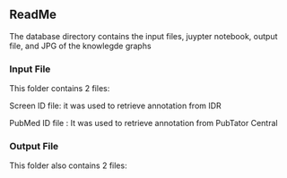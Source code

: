 ## ReadMe
The database directory contains the input files, juypter notebook, output file, and JPG of the knowlegde graphs

### Input File

This folder contains 2 files:

Screen ID file: it was used to retrieve annotation from IDR

PubMed ID file : It was used to retrieve annotation from PubTator Central

### Output File

This folder also contains 2 files:





